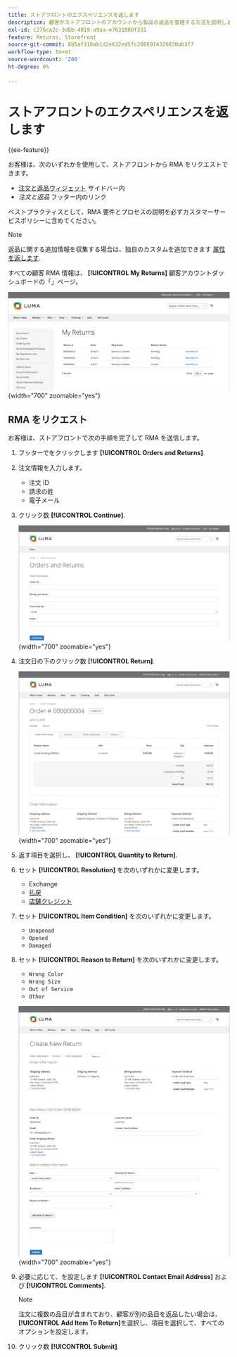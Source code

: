 ```yaml
---
title: ストアフロントのエクスペリエンスを返します
description: 顧客がストアフロントのアカウントから製品の返品を管理する方法を説明します。
exl-id: c276ca2c-3d8b-4019-a9aa-e7631080f331
feature: Returns, Storefront
source-git-commit: 8b5af316ab1d2e632ed5fc2066974326830ab3f7
workflow-type: tm+mt
source-wordcount: '208'
ht-degree: 0%

---
```


# ストアフロントのエクスペリエンスを返します

{{ee-feature}}

お客様は、次のいずれかを使用して、ストアフロントから RMA をリクエストできます。

- [注文と返品ウィジェット](../content-design/widget-orders-returns.md) サイドバー内
- _注文と返品_ フッター内のリンク

ベストプラクティスとして、RMA 要件とプロセスの説明を必ずカスタマーサービスポリシーに含めてください。

>[!NOTE]
>
>返品に関する追加情報を収集する場合は、独自のカスタムを追加できます [属性を返します](attributes-returns.md).

すべての顧客 RMA 情報は、 **[!UICONTROL My Returns]** 顧客アカウントダッシュボードの「」ページ。

![自分の返品](./assets/my-returns-page.png){width="700" zoomable="yes"}

## RMA をリクエスト

お客様は、ストアフロントで次の手順を完了して RMA を送信します。

1. フッターでをクリックします **[!UICONTROL Orders and Returns]**.

1. 注文情報を入力します。

   - 注文 ID
   - 請求の姓
   - 電子メール

1. クリック数 **[!UICONTROL Continue]**.

   ![注文と返品](./assets/storefront-orders-and-returns.png){width="700" zoomable="yes"}

1. 注文日の下のクリック数 **[!UICONTROL Return]**.

   ![注文の詳細](./assets/storefront-orders-and-returns-order-information.png){width="700" zoomable="yes"}

1. 返す項目を選択し、 **[!UICONTROL Quantity to Return]**.

1. セット **[!UICONTROL Resolution]** を次のいずれかに変更します。

   - Exchange
   - [払戻](../customers/refunds-customer-account.md)
   - [店舗クレジット](../customers/store-credit-using.md)

1. セット **[!UICONTROL Item Condition]** を次のいずれかに変更します。

   - `Unopened`
   - `Opened`
   - `Damaged`

1. セット **[!UICONTROL Reason to Return]** を次のいずれかに変更します。

   - `Wrong Color`
   - `Wrong Size`
   - `Out of Service`
   - `Other`

   ![新しい返品の作成](./assets/storefront-orders-and-returns-create-new-return.png){width="700" zoomable="yes"}

1. 必要に応じて、を設定します **[!UICONTROL Contact Email Address]** および **[!UICONTROL Comments]**.

   >[!NOTE]
   >
   >注文に複数の品目が含まれており、顧客が別の品目を返品したい場合は、 **[!UICONTROL Add Item To Return]**&#x200B;を選択し、項目を選択して、すべてのオプションを設定します。

1. クリック数 **[!UICONTROL Submit]**.
